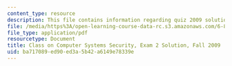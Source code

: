 ```yaml
---
content_type: resource
description: This file contains information regarding quiz 2009 solution.
file: /media/https%3A/open-learning-course-data-rc.s3.amazonaws.com/6-858-computer-systems-security-fall-2014/ba717089ed90ed3a5b42a6149e78339e_MIT6_858F14_q09-2_sol.pdf
file_type: application/pdf
resourcetype: Document
title: Class on Computer Systems Security, Exam 2 Solution, Fall 2009
uid: ba717089-ed90-ed3a-5b42-a6149e78339e
---
```

